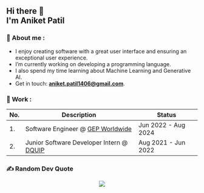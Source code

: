 <h2> Hi there 👋
<br />
I'm Aniket Patil
</h2>

<!--
**patil-aniket/patil-aniket** is a ✨ _special_ ✨ repository because its `README.md` (this file) appears on your GitHub profile.

Here are some ideas to get you started:

- 🔭 I’m currently working on ...
- 🌱 I’m currently learning ...
- 👯 I’m looking to collaborate on ...
- 🤔 I’m looking for help with ...
- 💬 Ask me about ...
- 📫 How to reach me: ...
- 😄 Pronouns: ...
- ⚡ Fun fact: ...
-->


### 👾 About me :
- I enjoy creating software with a great user interface and ensuring an exceptional user experience.
- I’m currently working on developing a programming language.
- I also spend my time learning about Machine Learning and Generative AI.
- Get in touch: **aniket.patil1406@gmail.com**.

### 🔬 Work :
|No.|Description|Status|
|-|-|-|
|1.|Software Engineer @ [GEP Worldwide](https://www.gep.com/)|Jun 2022 - Aug 2024|
|2.|Junior Software Developer Intern @ [DQUIP](https://www.dquip.com/)|Aug 2021 - Jun 2022|

### ✍️ Random Dev Quote
<div align="center">
  
  ![](https://quotes-github-readme.vercel.app/api?type=horizontal&theme=dark)
  
</div>
